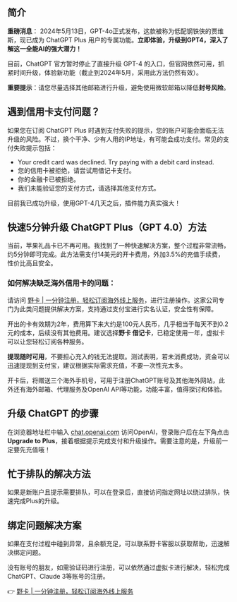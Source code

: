 ## 简介

**重磅消息**： 2024年5月13日，GPT-4o正式发布，这款被称为低配钢铁侠的贾维斯，现已成为 ChatGPT Plus 用户的专属功能。**立即体验，升级到GPT4，深入了解这一全能AI的强大潜力！** 

目前，ChatGPT 官方暂时停止了直接升级 GPT-4 的入口，但官网依然可用，抓紧时间升级，体验新功能（截止到2024年5月，采用此方法仍然有效）。

**重要提示**：请您尽量选择其他邮箱进行升级，避免使用微软邮箱以降低**封号风险**。

## 遇到信用卡支付问题？

如果您在订阅 ChatGPT Plus 时遇到支付失败的提示，您的账户可能会面临无法升级的风险。不过，换个干净、少有人用的IP地址，有可能会成功支付。常见的支付失败提示包括：

- Your credit card was declined. Try paying with a debit card instead.
- 您的信用卡被拒绝，请尝试用借记卡支付。
- 你的金融卡已被拒绝。
- 我们未能验证您的支付方式，请选择其他支付方式。

目前我已成功升级，使用GPT-4几天之后，插件能力真实强大！

## 快速5分钟升级 ChatGPT Plus（GPT 4.0）方法

当前，苹果礼品卡已不再可用。我找到了一种快速解决方案，整个过程非常流畅，约5分钟即可完成。此方法需支付14美元的开卡费用，外加3.5%的充值手续费，性价比高且安全。

### 如何解决缺乏海外信用卡的问题：

请访问 [野卡 | 一分钟注册，轻松订阅海外线上服务](https://bit.ly/bewildcard)，进行注册操作。这家公司专门为此类问题提供解决方案，支持通过支付宝进行实名认证，安全性有保障。

开出的卡有效期为2年，费用算下来大约是100元人民币，几乎相当于每天不到0.2元的成本，后续没有其他费用。建议选择**野卡 借记卡**，已稳定使用一年，虚拟卡可以让您轻松订阅各种服务。

**提现随时可用**，不要担心充入的钱无法提取。测试表明，若未消费成功，资金可以迅速提现到支付宝，建议根据实际需求充值，不要一次性充太多。

开卡后，将赠送三个海外手机号，可用于注册ChatGPT账号及其他海外网站，此外还有海外邮箱、代理服务及OpenAI API等功能，功能丰富，值得探讨和体验。

## 升级 ChatGPT 的步骤

在浏览器地址栏中输入 [chat.openai.com](https://chat.openai.com) 访问OpenAI，登录账户后在左下角点击**Upgrade to Plus**，接着根据提示完成支付和升级操作。需要注意的是，升级前一定要先充值哦！

## 忙于排队的解决方法

如果是新账户且提示需要排队，可以在登录后，直接访问指定网址以绕过排队，快速完成Plus的升级。

## 绑定问题解决方案

如果在支付过程中碰到异常，且余额充足，可以联系野卡客服以获取帮助，迅速解决绑定问题。

没有账号的朋友，如需验证码进行注册，可以依然通过虚拟卡进行解决，轻松完成ChatGPT、Claude 3等账号的注册。

👉 [野卡 | 一分钟注册，轻松订阅海外线上服务](https://bit.ly/bewildcard)